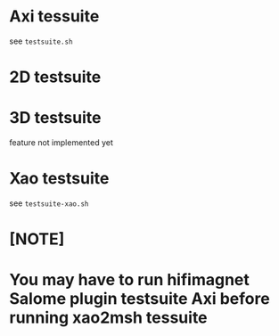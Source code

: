 # Axi  tessuite

see `testsuite.sh`

# 2D testsuite

# 3D testsuite

feature not implemented yet

# Xao testsuite

see `testsuite-xao.sh`

[NOTE]
====
You may have to run hifimagnet Salome plugin testsuite Axi before running xao2msh tessuite
====